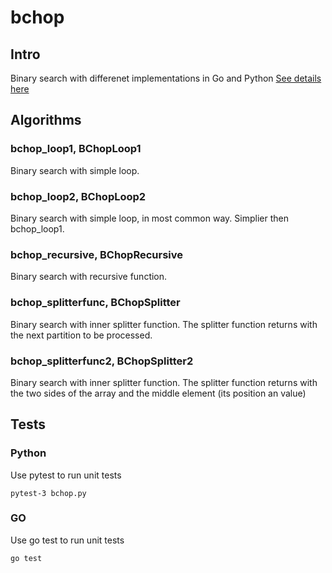 # bchop


## Intro
Binary search with differenet implementations in Go and Python
[See details here](http://codekata.com/kata/kata02-karate-chop/)


## Algorithms

### bchop_loop1, BChopLoop1
Binary search with simple loop.

### bchop_loop2, BChopLoop2
Binary search with simple loop, in most common way. Simplier then bchop_loop1.

### bchop_recursive, BChopRecursive
Binary search with recursive function.

### bchop_splitterfunc, BChopSplitter
Binary search with inner splitter function. The splitter function returns with the next partition
to be processed.

### bchop_splitterfunc2, BChopSplitter2
Binary search with inner splitter function. The splitter function returns with the two sides of
the array and the middle element (its position an value)


## Tests

### Python
Use pytest to run unit tests

```
pytest-3 bchop.py
```

### GO
Use go test to run unit tests
```
go test
```